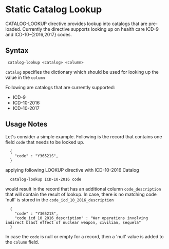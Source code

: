 # Static Catalog Lookup

CATALOG-LOOKUP directive provides lookup into catalogs that are pre-loaded. Currently the directive supports
looking up on health care ICD-9 and ICD-10-{2016,2017} codes.

## Syntax

```
 catalog-lookup <catalog> <column>
```

```catalog``` specifies the dictionary which should be used for looking up the value in the ```column```

Following are catalogs that are currently supported:

* ICD-9
* ICD-10-2016
* ICD-10-2017

## Usage Notes

Let's consider a simple example. Following is the record that contains
one field ```code``` that needs to be looked up.

```
  {
    "code" : "Y36521S",
  }
```

applying following LOOKUP directive with ICD-10-2016 Catalog

```
  catalog-lookup ICD-10-2016 code
```

would result in the record that has an additional column ```code_description```
that will contain the result of lookup. In case, there is no matching code 'null' is stored
in the ```code_icd_10_2016_description```

```
  {
    "code" : "Y36521S",
    "code_icd_10_2016_description" : "War operations involving indirect blast effect of nuclear weapon, civilian, sequela"
  }
```

In case the ```code``` is null or empty for a record, then a 'null' value is added to the ```column``` field.